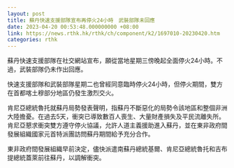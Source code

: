 ```yaml
---
layout: post
title: 蘇丹快速支援部隊宣布再停火24小時　武裝部隊未回應
date: 2023-04-20 00:53:48.000000000 +08:00
link: https://news.rthk.hk/rthk/ch/component/k2/1697010-20230420.htm
categories: rthk
---
```


蘇丹快速支援部隊在社交網站宣布，願從當地星期三傍晚起全面停火24小時。不過，武裝部隊仍未作出回應。

快速支援部隊和武裝部隊星期二也曾經同意臨時停火24小時，但停火期間，雙方在首都喀土穆部分地區仍發生激烈交火。

肯尼亞總統魯托就蘇丹局勢發表聲明，指蘇丹不斷惡化的局勢令該地區和整個非洲大陸擔憂。在過去5天，衝突已導致數百人喪生、大量財產損失及平民流離失所。肯尼亞懇求衝突雙方遵守停火協議，允許人道主義援助進入蘇丹，並在東非政府間發展組織國家元首特派團訪問蘇丹期間給予充分合作。

東非政府間發展組織早前決定，儘快派遣南蘇丹總統基爾、肯尼亞總統魯托和吉布提總統蓋萊前往蘇丹，以調解衝突。
